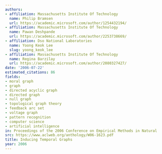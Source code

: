 ```yaml
---
authors:
- affiliation: Massachusetts Institute Of Technology
  name: Philip Bramsen
  url: https://academic.microsoft.com/author/1254432194/
- affiliation: Massachusetts Institute Of Technology
  name: Pawan Deshpande
  url: https://academic.microsoft.com/author/2253738669/
- affiliation: Dso National Laboratories
  name: Yoong Keok Lee
  slug: yoong_keok_lee
- affiliation: Massachusetts Institute Of Technology
  name: Regina Barzilay
  url: https://academic.microsoft.com/author/2080327427/
date: '2006-07-22'
estimated_citations: 86
fields:
- moral graph
- graph
- directed acyclic graph
- directed graph
- null graph
- topological graph theory
- feedback arc set
- voltage graph
- pattern recognition
- computer science
- artificial intelligence
in: Proceedings of the 2006 Conference on Empirical Methods in Natural Language Processing
src: https://www.aclweb.org/anthology/W06-1623.pdf
title: Inducing Temporal Graphs
year: 2006
---
```

